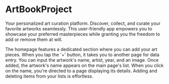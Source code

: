 # ArtBookProject
Your personalized art curation platform. Discover, collect, and curate your favorite artworks seamlessly.
This user-friendly app empowers you to showcase your preferred masterpieces while granting you the freedom to add or remove them at will. 


The homepage features a dedicated section where you can add your art pieces.
When you tap the '+' button, it takes you to another page for data entry.
You can input the artwork's name, artist, year, and an image. Once added, the artwork's name appears on the main page's list. When you click on the name, you're directed to a page displaying its details.
Adding and deleting items from your lists is effortless.
